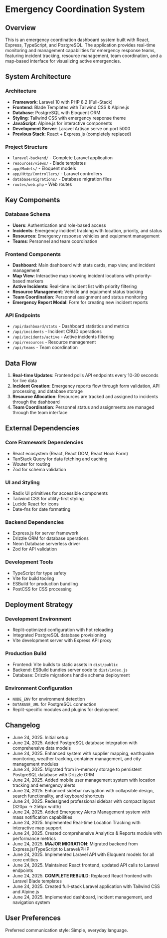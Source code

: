 # Emergency Coordination System

## Overview

This is an emergency coordination dashboard system built with React, Express, TypeScript, and PostgreSQL. The application provides real-time monitoring and management capabilities for emergency response teams, featuring incident tracking, resource management, team coordination, and a map-based interface for visualizing active emergencies.

## System Architecture

### Architecture
- **Framework**: Laravel 10 with PHP 8.2 (Full-Stack)
- **Frontend**: Blade Templates with Tailwind CSS & Alpine.js
- **Database**: PostgreSQL with Eloquent ORM
- **Styling**: Tailwind CSS with emergency response theme
- **JavaScript**: Alpine.js for interactive components
- **Development Server**: Laravel Artisan serve on port 5000
- **Previous Stack**: React + Express.js (completely replaced)

### Project Structure
- `laravel-backend/` - Complete Laravel application
- `resources/views/` - Blade templates
- `app/Models/` - Eloquent models
- `app/Http/Controllers/` - Laravel controllers
- `database/migrations/` - Database migration files
- `routes/web.php` - Web routes

## Key Components

### Database Schema
- **Users**: Authentication and role-based access
- **Incidents**: Emergency incident tracking with location, priority, and status
- **Resources**: Emergency response vehicles and equipment management
- **Teams**: Personnel and team coordination

### Frontend Components
- **Dashboard**: Main dashboard with stats cards, map view, and incident management
- **Map View**: Interactive map showing incident locations with priority-based markers
- **Active Incidents**: Real-time incident list with priority filtering
- **Resource Management**: Vehicle and equipment status tracking
- **Team Coordination**: Personnel assignment and status monitoring
- **Emergency Report Modal**: Form for creating new incident reports

### API Endpoints
- `/api/dashboard/stats` - Dashboard statistics and metrics
- `/api/incidents` - Incident CRUD operations
- `/api/incidents/active` - Active incidents filtering
- `/api/resources` - Resource management
- `/api/teams` - Team coordination

## Data Flow

1. **Real-time Updates**: Frontend polls API endpoints every 10-30 seconds for live data
2. **Incident Creation**: Emergency reports flow through form validation, API processing, and database storage
3. **Resource Allocation**: Resources are tracked and assigned to incidents through the dashboard
4. **Team Coordination**: Personnel status and assignments are managed through the team interface

## External Dependencies

### Core Framework Dependencies
- React ecosystem (React, React DOM, React Hook Form)
- TanStack Query for data fetching and caching
- Wouter for routing
- Zod for schema validation

### UI and Styling
- Radix UI primitives for accessible components
- Tailwind CSS for utility-first styling
- Lucide React for icons
- Date-fns for date formatting

### Backend Dependencies
- Express.js for server framework
- Drizzle ORM for database operations
- Neon Database serverless driver
- Zod for API validation

### Development Tools
- TypeScript for type safety
- Vite for build tooling
- ESBuild for production bundling
- PostCSS for CSS processing

## Deployment Strategy

### Development Environment
- Replit-optimized configuration with hot reloading
- Integrated PostgreSQL database provisioning
- Vite development server with Express API proxy

### Production Build
- Frontend: Vite builds to static assets in `dist/public`
- Backend: ESBuild bundles server code to `dist/index.js`
- Database: Drizzle migrations handle schema deployment

### Environment Configuration
- `NODE_ENV` for environment detection
- `DATABASE_URL` for PostgreSQL connection
- Replit-specific modules and plugins for deployment

## Changelog

- June 24, 2025. Initial setup
- June 24, 2025. Added PostgreSQL database integration with comprehensive data models
- June 24, 2025. Enhanced system with supplier mapping, earthquake monitoring, weather tracking, container management, and city management modules
- June 24, 2025. Migrated from in-memory storage to persistent PostgreSQL database with Drizzle ORM
- June 24, 2025. Added mobile user management system with location tracking and emergency alerts
- June 24, 2025. Enhanced sidebar navigation with collapsible design, search functionality, and keyboard shortcuts
- June 24, 2025. Redesigned professional sidebar with compact layout (320px → 256px width)
- June 24, 2025. Added Emergency Alerts Management system with mass notification capabilities
- June 24, 2025. Implemented Real-time Location Tracking with interactive map support
- June 24, 2025. Created comprehensive Analytics & Reports module with performance metrics
- June 24, 2025. **MAJOR MIGRATION**: Migrated backend from Express.js/TypeScript to Laravel/PHP
- June 24, 2025. Implemented Laravel API with Eloquent models for all core entities
- June 24, 2025. Maintained React frontend, updated API calls to Laravel endpoints
- June 24, 2025. **COMPLETE REBUILD**: Replaced React frontend with Laravel Blade templates
- June 24, 2025. Created full-stack Laravel application with Tailwind CSS and Alpine.js
- June 24, 2025. Implemented dashboard, incident management, and navigation system

## User Preferences

Preferred communication style: Simple, everyday language.